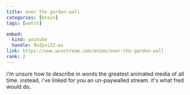```yaml
---
title: over the garden wall
categories: [brain]
tags: [watch]

embed:
  kind: youtube
  handle: 9oZpviZ2-ws
link: https://www.wcostream.com/anime/over-the-garden-wall
rank: 2
---
```


i'm unsure how to describe in words the greatest animated media of all time.
instead, i've linked for you an un-paywalled stream.  it's what fred would do.
